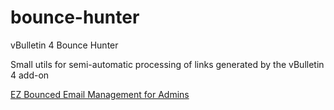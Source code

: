 # bounce-hunter
vBulletin 4 Bounce Hunter

Small utils for semi-automatic processing of links generated by the vBulletin 4 add-on

[EZ Bounced Email Management for Admins](https://www.vbulletin.org/forum/showthread.php?t=138884)
